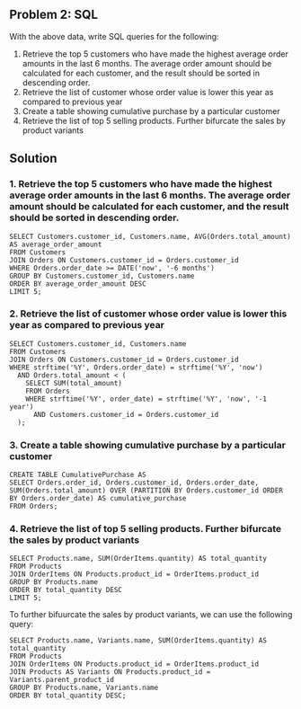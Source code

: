 ## Problem 2: SQL

With the above data, write SQL queries for the following:

1. Retrieve the top 5 customers who have made the highest average order amounts in the last 6 months. The average order amount should be calculated for each customer, and the result should be sorted in descending order.
2. Retrieve the list of customer whose order value is lower this year as compared to previous year
3. Create a table showing cumulative purchase by a particular customer
4. Retrieve the list of top 5 selling products. Further bifurcate the sales by product variants

## Solution

### 1. Retrieve the top 5 customers who have made the highest average order amounts in the last 6 months. The average order amount should be calculated for each customer, and the result should be sorted in descending order.

```
SELECT Customers.customer_id, Customers.name, AVG(Orders.total_amount) AS average_order_amount
FROM Customers
JOIN Orders ON Customers.customer_id = Orders.customer_id
WHERE Orders.order_date >= DATE('now', '-6 months')
GROUP BY Customers.customer_id, Customers.name
ORDER BY average_order_amount DESC
LIMIT 5;
```

### 2. Retrieve the list of customer whose order value is lower this year as compared to previous year

```
SELECT Customers.customer_id, Customers.name
FROM Customers
JOIN Orders ON Customers.customer_id = Orders.customer_id
WHERE strftime('%Y', Orders.order_date) = strftime('%Y', 'now')
  AND Orders.total_amount < (
    SELECT SUM(total_amount)
    FROM Orders
    WHERE strftime('%Y', order_date) = strftime('%Y', 'now', '-1 year')
      AND Customers.customer_id = Orders.customer_id
  );
```

### 3. Create a table showing cumulative purchase by a particular customer

```
CREATE TABLE CumulativePurchase AS
SELECT Orders.order_id, Orders.customer_id, Orders.order_date, SUM(Orders.total_amount) OVER (PARTITION BY Orders.customer_id ORDER BY Orders.order_date) AS cumulative_purchase
FROM Orders;
```

### 4. Retrieve the list of top 5 selling products. Further bifurcate the sales by product variants

```
SELECT Products.name, SUM(OrderItems.quantity) AS total_quantity
FROM Products
JOIN OrderItems ON Products.product_id = OrderItems.product_id
GROUP BY Products.name
ORDER BY total_quantity DESC
LIMIT 5;
```

To further bifuurcate the sales by product variants, we can use the following query:

```
SELECT Products.name, Variants.name, SUM(OrderItems.quantity) AS total_quantity
FROM Products
JOIN OrderItems ON Products.product_id = OrderItems.product_id
JOIN Products AS Variants ON Products.product_id = Variants.parent_product_id
GROUP BY Products.name, Variants.name
ORDER BY total_quantity DESC;
```